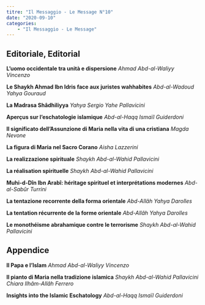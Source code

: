 ```yaml
---
titre: "Il Messaggio - Le Message N°10"
date: "2020-09-10"
categories:
    - "Il Messaggio - Le Message"
---
```


## Editoriale, Editorial

**L’uomo occidentale tra unità e dispersione**
*Ahmad Abd-al-Waliyy Vincenzo*

**Le Shaykh Ahmad Ibn Idris face aux juristes wahhabites**
*Abd-al-Wadoud Yahya Gouraud*

**La Madrasa Shâdhiliyya**
*Yahya Sergio Yahe Pallavicini*

**Aperçus sur l’eschatologie islamique**
*Abd-al-Haqq Ismaïl Guiderdoni*

**Il significato dell’Assunzione di Maria nella vita di una cristiana**
*Magda Nevone*

**La figura di Maria nel Sacro Corano**
*Aisha Lazzerini*

**La realizzazione spirituale**
*Shaykh Abd-al-Wahid Pallavicini*

**La réalisation spirituelle**
*Shaykh Abd-al-Wahid Pallavicini*

**Muhi-d-Dîn Ibn Arabî: héritage spirituel et interprétations modernes**
*Abd-al-Sabûr Turrini*

**La tentazione recorrente della forma orientale**
*Abd-Allâh Yahya Darolles*

**La tentation récurrente de la forme orientale**
*Abd-Allâh Yahya Darolles*

**Le monothéisme abrahamique contre le terrorisme**
*Shaykh Abd-al-Wahid Pallavicini*

## Appendice

**Il Papa e l’Islam**
*Ahmad Abd-al-Waliyy Vincenzo*

**Il pianto di Maria nella tradizione islamica**
*Shaykh Abd-al-Wahid Pallavicini*
*Chiara Ilhâm-Allâh Ferrero*

**Insights into the Islamic Eschatology**
*Abd-al-Haqq Ismaïl Guiderdoni*